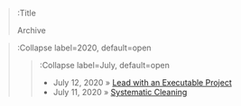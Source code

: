 > :Title
>
> Archive

> :Collapse label=2020, default=open
>
> > :Collapse label=July, default=open
> > - July 12, 2020 » [Lead with an Executable Project](/2020-07-12_executable_project_first)
> > - July 11, 2020 » [Systematic Cleaning](/2020-07-11_systematic_cleaning)